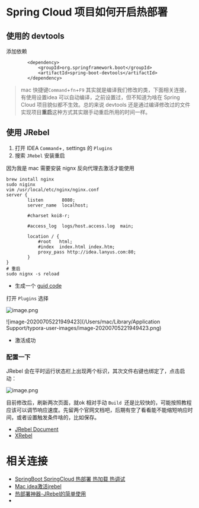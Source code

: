 # Spring Cloud 项目如何开启热部署

## 使用的 devtools

添加依赖

```properties
        <dependency>
            <groupId>org.springframework.boot</groupId>
            <artifactId>spring-boot-devtools</artifactId>
        </dependency>
```

> mac 快捷键`Command`+`fn`+`F9`  其实就是编译我们修改的类，下面相关连接，有使用设置idea 可以自动编译，之前设置过，但不知道为啥在 Spring Cloud 项目貌似都不生效。总的来说 devtools 还是通过编译修改过的文件实现项目**重启**这种方式其实跟手动重启所用的时间一样。

## 使用 JRebel

1. 打开 IDEA `Command`+`,` settings 的 `Plugins`
2. 搜索 `JRebel` 安装重启

因为我是 mac 需要安装 nignx 反向代理去激活才能使用

```shell
brew install nginx
sudo niginx
vim /usr/local/etc/nginx/nginx.conf
server {
        listen       8080;
        server_name  localhost;

        #charset koi8-r;

        #access_log  logs/host.access.log  main;

        location / {
            #root   html;
            #index  index.html index.htm;
            proxy_pass http://idea.lanyus.com:80;
        }
}
# 重启 
sudo nignx -s reload 
```

- 生成一个 [guid code](https://www.guidgen.com/)



打开 `Plugins` 选择

![image.png](http://ww1.sinaimg.cn/mw690/006rAlqhgy1gggghpodtxj3270140wms.jpg)

![image-20200705221949423](/Users/mac/Library/Application Support/typora-user-images/image-20200705221949423.png)



- 激活成功

### 配置一下

JRebel 会在平时运行状态栏上出现两个标识，其次文件右键也绑定了，点击启动：

![image.png](http://ww1.sinaimg.cn/mw690/006rAlqhgy1ggggs80yzvj32640qin4b.jpg)



目前修改后，刷新两次页面，就ok 相对手动 `Build `还是比较快的，可能按照教程应该可以调节响应速度。先留两个官网文档吧，后期有空了看看能不能缩短响应时间，或者设置触发条件啥的，比如保存。

- [JRebel Document](https://manuals.jrebel.com/jrebel/)
- [XRebel](https://manuals.jrebel.com/xrebel/)

# 相关连接

- [SpringBoot SpringCloud 热部署 热加载 热调试](https://www.cnblogs.com/crazymakercircle/p/12077373.html)
- [Mac idea激活jrebel](https://www.jianshu.com/p/e744565398ed)
- [热部署神器-JRebel的简单使用](https://www.cnblogs.com/pangyangqi/p/10208791.html)
- 



